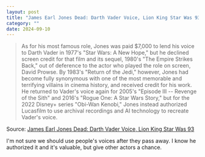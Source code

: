 ```yaml
---
layout: post
title: "James Earl Jones Dead: Darth Vader Voice, Lion King Star Was 93"
category: ""
date: 2024-09-10
---
```


>As for his most famous role, Jones was paid $7,000 to lend his voice to Darth Vader in 1977's "Star Wars: A New Hope," but he declined screen credit for that film and its sequel, 1980's "The Empire Strikes Back," out of deference to the actor who played the role on screen, David Prowse. By 1983's "Return of the Jedi," however, Jones had become fully synonymous with one of the most memorable and terrifying villains in cinema history, and received credit for his work. He returned to Vader's voice again for 2005's "Episode III -- Revenge of the Sith" and 2016's "Rogue One: A Star Wars Story," but for the 2022 Disney+ series "Obi-Wan Kenobi," Jones instead authorized Lucasfilm to use archival recordings and AI technology to recreate Vader's voice.

Source: [James Earl Jones Dead: Darth Vader Voice, Lion King Star Was 93](https://variety.com/2024/film/news/james-earl-jones-dead-darth-vader-lion-king-1236138656/)

I'm not sure we should use people's voices after they pass away.  I know he authorized it and it's valuable, but give other actors a chance.
